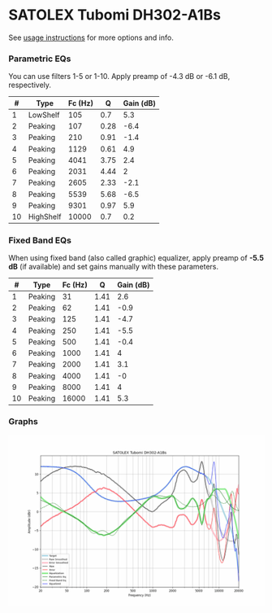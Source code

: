# SATOLEX Tubomi DH302-A1Bs
See [usage instructions](https://github.com/jaakkopasanen/AutoEq#usage) for more options and info.

### Parametric EQs
You can use filters 1-5 or 1-10. Apply preamp of -4.3 dB or -6.1 dB, respectively.

|   # | Type      |   Fc (Hz) |    Q |   Gain (dB) |
|-----|-----------|-----------|------|-------------|
|   1 | LowShelf  |       105 | 0.7  |         5.3 |
|   2 | Peaking   |       107 | 0.28 |        -6.4 |
|   3 | Peaking   |       210 | 0.91 |        -1.4 |
|   4 | Peaking   |      1129 | 0.61 |         4.9 |
|   5 | Peaking   |      4041 | 3.75 |         2.4 |
|   6 | Peaking   |      2031 | 4.44 |         2   |
|   7 | Peaking   |      2605 | 2.33 |        -2.1 |
|   8 | Peaking   |      5539 | 5.68 |        -6.5 |
|   9 | Peaking   |      9301 | 0.97 |         5.9 |
|  10 | HighShelf |     10000 | 0.7  |         0.2 |

### Fixed Band EQs
When using fixed band (also called graphic) equalizer, apply preamp of **-5.5 dB** (if available) and set gains manually with these parameters.

|   # | Type    |   Fc (Hz) |    Q |   Gain (dB) |
|-----|---------|-----------|------|-------------|
|   1 | Peaking |        31 | 1.41 |         2.6 |
|   2 | Peaking |        62 | 1.41 |        -0.9 |
|   3 | Peaking |       125 | 1.41 |        -4.7 |
|   4 | Peaking |       250 | 1.41 |        -5.5 |
|   5 | Peaking |       500 | 1.41 |        -0.4 |
|   6 | Peaking |      1000 | 1.41 |         4   |
|   7 | Peaking |      2000 | 1.41 |         3.1 |
|   8 | Peaking |      4000 | 1.41 |        -0   |
|   9 | Peaking |      8000 | 1.41 |         4   |
|  10 | Peaking |     16000 | 1.41 |         5.3 |

### Graphs
![](./SATOLEX%20Tubomi%20DH302-A1Bs.png)
